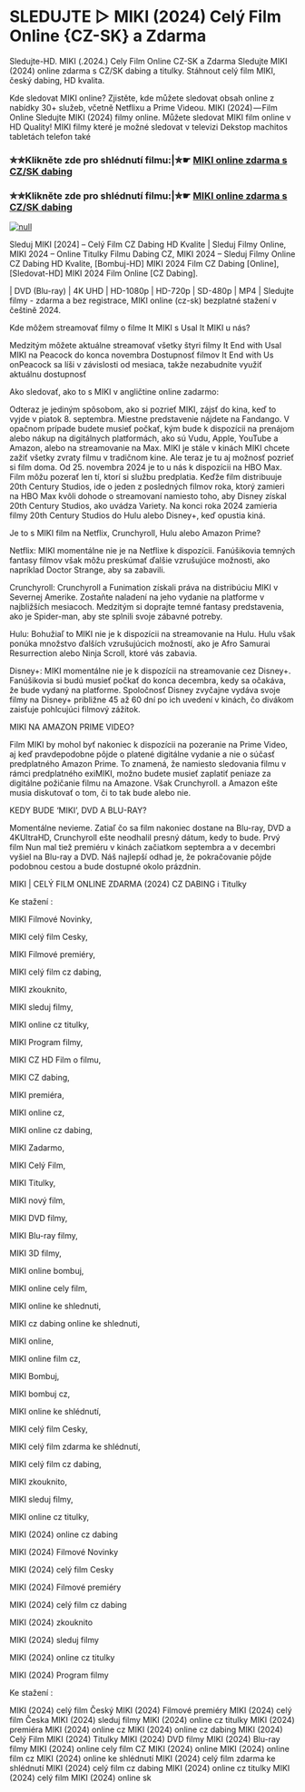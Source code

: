 # SLEDUJTE ▷ MIKI (2024) Celý Film Online {CZ-SK} a Zdarma
Sledujte-HD. MIKI (.2024.) Cely Film Online CZ-SK a Zdarma
Sledujte MIKI (2024) online zdarma s CZ/SK dabing a titulky. Stáhnout celý film MIKI, český dabing, HD kvalita.

Kde sledovat MIKI online? Zjistěte, kde můžete sledovat obsah online z nabídky 30+ služeb, včetně Netflixu a Prime Videou. MIKI (2024) — Film Online Sledujte MIKI (2024) filmy online. Můžete sledovat MIKI film online v HD Quality! MIKI filmy které je možné sledovat v televizi Dekstop machitos tabletách telefon také

### ✮✮Klikněte zde pro shlédnutí filmu:|✮☛ [MIKI online zdarma s CZ/SK dabing](https://bit.ly/miki-cely-film-cz)

### ✮✮Klikněte zde pro shlédnutí filmu:|✮☛ [MIKI online zdarma s CZ/SK dabing](https://bit.ly/miki-cely-film-cz)

[![null](https://static.wixstatic.com/media/855a25_043b5abeb4ae4d35ac003198e7fe56ed~mv2.gif)](https://bit.ly/miki-cely-film-cz)

Sleduj MIKI [2024] – Celý Film CZ Dabing HD Kvalite | Sleduj Filmy Online, MIKI 2024 – Online Titulky Filmu Dabing CZ, MIKI 2024 – Sleduj Filmy Online CZ Dabing HD Kvalite, [Bombuj-HD] MIKI 2024 Film CZ Dabing [Online], [Sledovat-HD] MIKI 2024 Film Online [CZ Dabing].

| DVD (Blu-ray) | 4K UHD | HD-1080p | HD-720p | SD-480p | MP4 | Sledujte filmy - zdarma a bez registrace, MIKI online (cz-sk) bezplatné stažení v češtině 2024.

Kde môžem streamovať filmy o filme It MIKI s Usal It MIKI u nás?

Medzitým môžete aktuálne streamovať všetky štyri filmy It End with Usal MIKI na Peacock do konca novembra Dostupnosť filmov It End with Us onPeacock sa líši v závislosti od mesiaca, takže nezabudnite využiť aktuálnu dostupnosť

Ako sledovať, ako to s MIKI v angličtine online zadarmo:

Odteraz je jediným spôsobom, ako si pozrieť MIKI, zájsť do kina, keď to vyjde v piatok 8. septembra. Miestne predstavenie nájdete na Fandango. V opačnom prípade budete musieť počkať, kým bude k dispozícii na prenájom alebo nákup na digitálnych platformách, ako sú Vudu, Apple, YouTube a Amazon, alebo na streamovanie na Max. MIKI je stále v kinách MIKI chcete zažiť všetky zvraty filmu v tradičnom kine. Ale teraz je tu aj možnosť pozrieť si film doma. Od 25. novembra 2024 je to u nás k dispozícii na HBO Max. Film môžu pozerať len tí, ktorí si službu predplatia. Keďže film distribuuje 20th Century Studios, ide o jeden z posledných filmov roka, ktorý zamieri na HBO Max kvôli dohode o streamovaní namiesto toho, aby Disney získal 20th Century Studios, ako uvádza Variety. Na konci roka 2024 zamieria filmy 20th Century Studios do Hulu alebo Disney+, keď opustia kiná.

Je to s MIKI film na Netflix, Crunchyroll, Hulu alebo Amazon Prime?

Netflix: MIKI momentálne nie je na Netflixe k dispozícii. Fanúšikovia temných fantasy filmov však môžu preskúmať ďalšie vzrušujúce možnosti, ako napríklad Doctor Strange, aby sa zabavili.

Crunchyroll: Crunchyroll a Funimation získali práva na distribúciu MIKI v Severnej Amerike. Zostaňte naladení na jeho vydanie na platforme v najbližších mesiacoch. Medzitým si doprajte temné fantasy predstavenia, ako je Spider-man, aby ste splnili svoje zábavné potreby.

Hulu: Bohužiaľ to MIKI nie je k dispozícii na streamovanie na Hulu. Hulu však ponúka množstvo ďalších vzrušujúcich možností, ako je Afro Samurai Resurrection alebo Ninja Scroll, ktoré vás zabavia.

Disney+: MIKI momentálne nie je k dispozícii na streamovanie cez Disney+. Fanúšikovia si budú musieť počkať do konca decembra, kedy sa očakáva, že bude vydaný na platforme. Spoločnosť Disney zvyčajne vydáva svoje filmy na Disney+ približne 45 až 60 dní po ich uvedení v kinách, čo divákom zaisťuje pohlcujúci filmový zážitok.

MIKI NA AMAZON PRIME VIDEO?

Film MIKI by mohol byť nakoniec k dispozícii na pozeranie na Prime Video, aj keď pravdepodobne pôjde o platené digitálne vydanie a nie o súčasť predplatného Amazon Prime. To znamená, že namiesto sledovania filmu v rámci predplatného exiMIKI, možno budete musieť zaplatiť peniaze za digitálne požičanie filmu na Amazone. Však Crunchyroll. a Amazon ešte musia diskutovať o tom, či to tak bude alebo nie.

KEDY BUDE ‘MIKI’, DVD A BLU-RAY?

Momentálne nevieme. Zatiaľ čo sa film nakoniec dostane na Blu-ray, DVD a 4KUltraHD, Crunchyroll ešte neodhalil presný dátum, kedy to bude. Prvý film Nun mal tiež premiéru v kinách začiatkom septembra a v decembri vyšiel na Blu-ray a DVD. Náš najlepší odhad je, že pokračovanie pôjde podobnou cestou a bude dostupné okolo prázdnin.

MIKI | CELÝ FILM ONLINE ZDARMA (2024) CZ DABING i Titulky

Ke stažení :

MIKI Filmové Novinky,

MIKI celý film Cesky,

MIKI Filmové premiéry,

MIKI celý film cz dabing,

MIKI zkouknito,

MIKI sleduj filmy,

MIKI online cz titulky,

MIKI Program filmy,

MIKI CZ HD Film o filmu,

MIKI CZ dabing,

MIKI premiéra,

MIKI online cz,

MIKI online cz dabing,

MIKI Zadarmo,

MIKI Celý Film,

MIKI Titulky,

MIKI nový film,

MIKI DVD filmy,

MIKI Blu-ray filmy,

MIKI 3D filmy,

MIKI online bombuj,

MIKI online cely film,

MIKI online ke shlednuti,

MIKI cz dabing online ke shlednuti,

MIKI online,

MIKI online film cz,

MIKI Bombuj,

MIKI bombuj cz,

MIKI online ke shlédnutí,

MIKI celý film Cesky,

MIKI celý film zdarma ke shlédnutí,

MIKI celý film cz dabing,

MIKI zkouknito,

MIKI sleduj filmy,

MIKI online cz titulky,

MIKI (2024) online cz dabing

MIKI (2024) Filmové Novinky

MIKI (2024) celý film Cesky

MIKI (2024) Filmové premiéry

MIKI (2024) celý film cz dabing

MIKI (2024) zkouknito

MIKI (2024) sleduj filmy

MIKI (2024) online cz titulky

MIKI (2024) Program filmy

Ke stažení :

MIKI (2024) celý film Český MIKI (2024) Filmové premiéry MIKI (2024) celý film Česka MIKI (2024) sleduj filmy MIKI (2024) online cz titulky MIKI (2024) premiéra MIKI (2024) online cz MIKI (2024) online cz dabing MIKI (2024) Celý Film MIKI (2024) Titulky MIKI (2024) DVD filmy MIKI (2024) Blu-ray filmy MIKI (2024) online cely film CZ MIKI (2024) online MIKI (2024) online film cz MIKI (2024) online ke shlédnutí MIKI (2024) celý film zdarma ke shlédnutí MIKI (2024) celý film cz dabing MIKI (2024) online cz titulky MIKI (2024) celý film MIKI (2024) online sk
